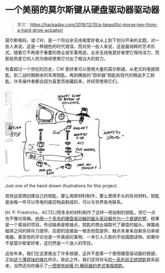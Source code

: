 # 一个美丽的莫尔斯键从硬盘驱动器驱动器

> 原文：<https://hackaday.com/2016/12/10/a-beautiful-morse-key-from-a-hard-drive-actuator/>

莫尔斯电码，或 CW，是一个将业余无线电爱好者从上到下划分开来的主题。对一些人来说，这是一种褪色的时代错误，而对另一些人来说，这是最纯粹的艺术形式。随着它不再用于重要的商业或军事用途，业余无线电爱好者使它保持活力，而那些热爱它的人则为继续使用它付出了相当大的努力。

有着超过一个世纪的历史，CW 爱好者可以使用大量的莫尔斯键。从老式的电报钥匙，到二战时期剩余的军用钥匙，再到横放的“窃听器”钥匙和现代的精品手工钥匙，许多操作者都会因为喜爱而收藏起来，并经常使用它们。

[![Just one of the hand-drawn illustrations for this project.](img/ee90b573194268a955228f55f31a0e03.png)](https://hackaday.com/wp-content/uploads/2016/11/12-tp-mag-stop-sm.jpg)

Just one of the hand-drawn illustrations for this project.

其他运营商创建自己的钥匙，要么用原材料制作，要么使用手头的任何材料。钥匙是由每一件可以导电的废旧物品制成的，可以与世界各地联系。

[H. P. Friedrichs，AC7ZL]用多余的材料制作了这样一把自制的钥匙，但它一点也不像垃圾箱。[他用一个多余的硬盘驱动器的磁头驱动器作为一个直键的臂](http://www.hpfriedrichs.com/radioroom/hdmorsekey/hdmorsekey.htm)，结果是一个美丽的项目。传动轴承是枢轴点，钥匙的商业端取代了硬盘的磁头。弹簧由磁体之间的排斥力提供，后部的连接由一根吉他弦提供，触点本身来自剩余功率继电器。甚至他的评论也是一件美丽的事物，一本引人入胜的手绘插图读物。如果你不是莫尔斯爱好者，这仍然是一个迷人的项目。

这些年来，我们在这里推出了许多按键，这并不是第一个使用硬盘驱动器的按键，正如[这个薄荷味的拨片](http://hackaday.com/2012/05/28/fine-tune-your-morse-code-skills-with-this-mint-tin-practice-keyer/)所示。除此之外，我们还将你与[的一系列非正统钥匙](http://hackaday.com/2010/07/25/alternative-morse-code-keys/)联系起来，当然还向你展示了[一把带有树莓 Pi 解码器的老式电报钥匙](http://hackaday.com/2016/02/21/breathing-new-life-into-an-old-key/)。